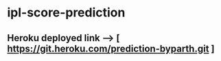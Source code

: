 # ipl-score-prediction

## Heroku deployed link --> [ https://git.heroku.com/prediction-byparth.git ]
